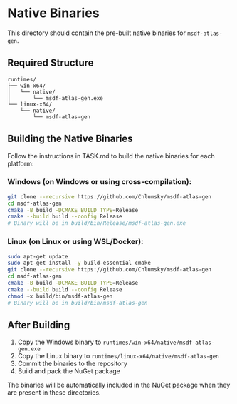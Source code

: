 # Native Binaries

This directory should contain the pre-built native binaries for `msdf-atlas-gen`.

## Required Structure

```
runtimes/
├── win-x64/
│   └── native/
│       └── msdf-atlas-gen.exe
└── linux-x64/
    └── native/
        └── msdf-atlas-gen
```

## Building the Native Binaries

Follow the instructions in TASK.md to build the native binaries for each platform:

### Windows (on Windows or using cross-compilation):
```bash
git clone --recursive https://github.com/Chlumsky/msdf-atlas-gen
cd msdf-atlas-gen
cmake -B build -DCMAKE_BUILD_TYPE=Release
cmake --build build --config Release
# Binary will be in build/bin/Release/msdf-atlas-gen.exe
```

### Linux (on Linux or using WSL/Docker):
```bash
sudo apt-get update
sudo apt-get install -y build-essential cmake
git clone --recursive https://github.com/Chlumsky/msdf-atlas-gen
cd msdf-atlas-gen
cmake -B build -DCMAKE_BUILD_TYPE=Release
cmake --build build --config Release
chmod +x build/bin/msdf-atlas-gen
# Binary will be in build/bin/msdf-atlas-gen
```

## After Building

1. Copy the Windows binary to `runtimes/win-x64/native/msdf-atlas-gen.exe`
2. Copy the Linux binary to `runtimes/linux-x64/native/msdf-atlas-gen`
3. Commit the binaries to the repository
4. Build and pack the NuGet package

The binaries will be automatically included in the NuGet package when they are present in these directories.
